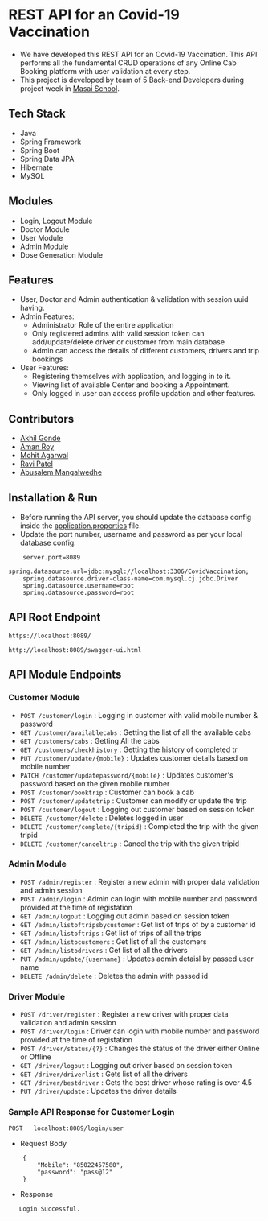 # REST API for an Covid-19 Vaccination

* We have developed this REST API for an Covid-19 Vaccination. This API performs all the fundamental CRUD operations of any Online Cab Booking platform with user validation at every step.
* This project is developed by team of 5 Back-end Developers during project week in [Masai School](www.masaischool.com). 

## Tech Stack

* Java
* Spring Framework
* Spring Boot
* Spring Data JPA
* Hibernate
* MySQL

## Modules

* Login, Logout Module
* Doctor Module
* User Module
* Admin Module
* Dose Generation Module

## Features

* User, Doctor and Admin authentication & validation with session uuid having.
* Admin Features:
    * Administrator Role of the entire application
    * Only registered admins with valid session token can add/update/delete driver or customer from main database
    * Admin can access the details of different customers, drivers and trip bookings
* User Features:
    * Registering themselves with application, and logging in to it.
    * Viewing list of available Center and booking a Appointment.
    * Only logged in user can access profile updation and other features.

## Contributors

* [Akhil Gonde](https://github.com/RajaYadav00)
* [Aman Roy](https://github.com/aniketw8)
* [Mohit Agarwal](https://github.com/Puja983542)
* [Ravi Patel](https://github.com/rahulraka)
* [Abusalem Mangalwedhe](https://github.com/Abusalem9)


## Installation & Run

* Before running the API server, you should update the database config inside the [application.properties](CovidVaccination\src\main\resources\application.properties) file. 
* Update the port number, username and password as per your local database config.

```
    server.port=8089
    spring.datasource.url=jdbc:mysql://localhost:3306/CovidVaccination;
    spring.datasource.driver-class-name=com.mysql.cj.jdbc.Driver
    spring.datasource.username=root
    spring.datasource.password=root

```

## API Root Endpoint

`https://localhost:8089/`

`http://localhost:8089/swagger-ui.html`


## API Module Endpoints

### Customer Module


* `POST /customer/login` : Logging in customer with valid mobile number & password
* `GET /customer/availablecabs` : Getting the list of all the available cabs
* `GET /customers/cabs` : Getting All the cabs
* `GET /customers/checkhistory` : Getting the history of completed tr
* `PUT /customer/update/{mobile}` : Updates customer details based on mobile number
* `PATCH /customer/updatepassword/{mobile}` : Updates customer's password based on the given mobile number
* `POST /customer/booktrip` : Customer can book a cab
* `POST /customer/updatetrip` : Customer can modify or update the trip
* `POST /customer/logout` : Logging out customer based on session token
* `DELETE /customer/delete` : Deletes logged in user 
* `DELETE /customer/complete/{tripid}` : Completed the trip with the given tripid 
* `DELETE /customer/canceltrip` : Cancel the trip with the given tripid 


### Admin Module

* `POST /admin/register` : Register a new admin with proper data validation and admin session
* `POST /admin/login` : Admin can login with mobile number and password provided at the time of registation
* `GET /admin/logout` : Logging out admin based on session token
* `GET /admin/listoftripsbycustomer` : Get list of trips of by a customer id
* `GET /admin/listoftrips` : Get list of trips of all the trips
* `GET /admin/listocustomers` : Get list of all the customers
* `GET /admin/listodrivers` : Get list of all the drivers
* `PUT /admin/update/{username}` : Updates admin detaisl by passed user name
* `DELETE /admin/delete` : Deletes the admin with passed id


### Driver Module

* `POST /driver/register` : Register a new driver with proper data validation and admin session
* `POST /driver/login` : Driver can login with mobile number and password provided at the time of registation
* `POST /driver/status/{?}` : Changes the status of the driver either Online or Offline
* `GET /driver/logout` : Logging out driver based on session token
* `GET /driver/driverlist` : Gets list of all the drivers
* `GET /driver/bestdriver` : Gets the best driver whose rating is over 4.5
* `PUT /driver/update` : Updates the driver details

### Sample API Response for Customer Login

`POST   localhost:8089/login/user`

* Request Body

```
    {
        "Mobile": "85022457580",
        "password": "pass@12"
    }
```

* Response

```
   Login Successful.
```
